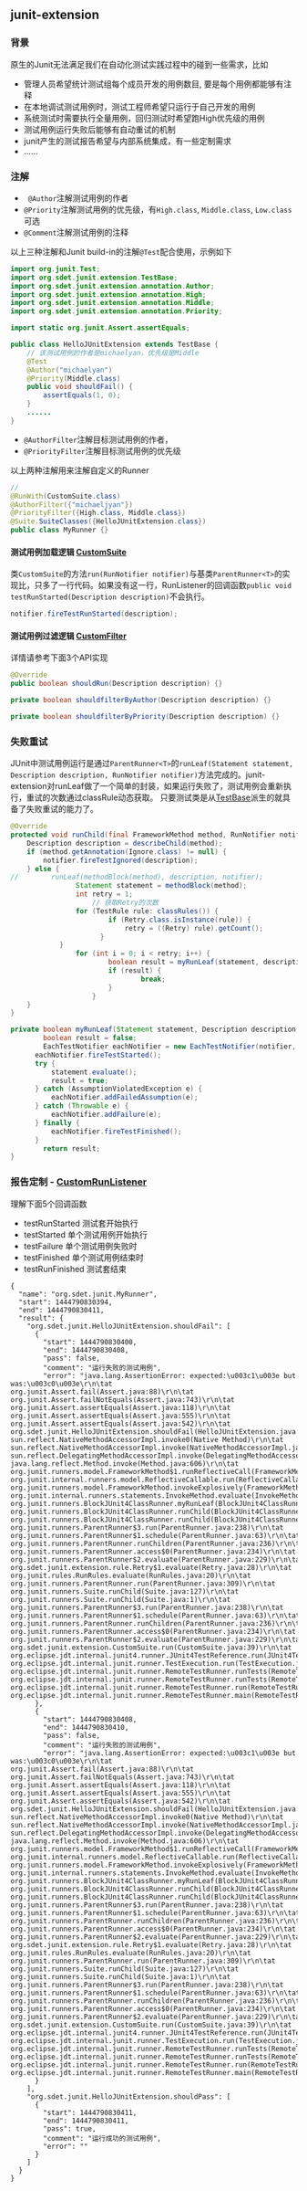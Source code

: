 ## junit-extension

### 背景

原生的Junit无法满足我们在自动化测试实践过程中的碰到一些需求，比如

- 管理人员希望统计测试组每个成员开发的用例数目, 要是每个用例都能够有注释
- 在本地调试测试用例时，测试工程师希望只运行于自己开发的用例
- 系统测试时需要执行全量用例，回归测试时希望跑High优先级的用例
- 测试用例运行失败后能够有自动重试的机制
- junit产生的测试报告希望与内部系统集成，有一些定制需求
- ......

### 注解

- ` @Author`注解测试用例的作者
- `@Priority`注解测试用例的优先级，有`High.class`, `Middle.class`, `Low.class`可选
- `@Comment`注解测试用例的注释

以上三种注解和Junit build-in的注解`@Test`配合使用，示例如下   

```java
import org.junit.Test;
import org.sdet.junit.extension.TestBase;
import org.sdet.junit.extension.annotation.Author;
import org.sdet.junit.extension.annotation.High;
import org.sdet.junit.extension.annotation.Middle;
import org.sdet.junit.extension.annotation.Priority;

import static org.junit.Assert.assertEquals;

public class HelloJUnitExtension extends TestBase {
    // 该测试用例的作者是michaelyan，优先级是Middle
    @Test
    @Author("michaelyan")
    @Priority(Middle.class)
    public void shouldFail() {
        assertEquals(1, 0);
    }
    ......
}
```

- `@AuthorFilter`注解目标测试用例的作者，
- `@PriorityFilter`注解目标测试用例的优先级

以上两种注解用来注解自定义的Runner

```java
//
@RunWith(CustomSuite.class)
@AuthorFilter({"michaeljyan"})
@PriorityFilter({High.class, Middle.class})
@Suite.SuiteClasses({HelloJUnitExtension.class})
public class MyRunner {}
```

#### 测试用例加载逻辑 [CustomSuite](https://github.com/yanjian824/junit-extension/blob/master/src/main/java/org/sdet/junit/extension/CustomSuite.java)

类`CustomSuite`的方法`run(RunNotifier notifier)`与基类`ParentRunner<T>`的实现比，只多了一行代码。如果没有这一行，RunListener的回调函数`public void testRunStarted(Description description)`不会执行。
```java
notifier.fireTestRunStarted(description);
```

#### 测试用例过滤逻辑 [CustomFilter](https://github.com/yanjian824/junit-extension/blob/master/src/main/java/org/sdet/junit/extension/CustomFilter.java)

详情请参考下面3个API实现
```java
@Override
public boolean shouldRun(Description description) {}

private boolean shouldfilterByAuthor(Description description) {}

private boolean shouldfilterByPriority(Description description) {}
```

### 失败重试

JUnit中测试用例运行是通过`ParentRunner<T>`的`runLeaf(Statement statement, Description description, RunNotifier notifier)`方法完成的。junit-extension对runLeaf做了一个简单的封装，如果运行失败了，测试用例会重新执行，重试的次数通过classRule动态获取。
只要测试类是从[TestBase](https://github.com/yanjian824/junit-extension/blob/master/src/main/java/org/sdet/junit/extension/TestBase.java)派生的就具备了失败重试的能力了。

```java
@Override
protected void runChild(final FrameworkMethod method, RunNotifier notifier) {
    Description description = describeChild(method);
    if (method.getAnnotation(Ignore.class) != null) {
        notifier.fireTestIgnored(description);
    } else {
//    	  runLeaf(methodBlock(method), description, notifier);
		    	Statement statement = methodBlock(method);
		    	int retry = 1;
					// 获取Retry的次数
		    	for (TestRule rule: classRules()) {
			    		if (Retry.class.isInstance(rule)) {
			    			retry = ((Retry) rule).getCount();
			    	  }
	        }
		    	for (int i = 0; i < retry; i++) {
			    		boolean result = myRunLeaf(statement, description, notifier);
			    		if (result) {
			    				break;
			    		}
					}
    }
}

private boolean myRunLeaf(Statement statement, Description description, RunNotifier notifier) {
		boolean result = false;
		EachTestNotifier eachNotifier = new EachTestNotifier(notifier, description);
	  eachNotifier.fireTestStarted();
	  try {
	      statement.evaluate();
	      result = true;
	  } catch (AssumptionViolatedException e) {
	      eachNotifier.addFailedAssumption(e);
	  } catch (Throwable e) {
	      eachNotifier.addFailure(e);
	  } finally {
	      eachNotifier.fireTestFinished();
	  }
		return result; 	
}
```

### 报告定制 - [CustomRunListener](https://github.com/yanjian824/junit-extension/blob/master/src/main/java/org/sdet/junit/extension/report/CustomRunListener.java)

理解下面5个回调函数
- testRunStarted 测试套开始执行
- testStarted 单个测试用例开始执行
- testFailure 单个测试用例失败时
- testFinished 单个测试用例结束时
- testRunFinished 测试套结束

```
{
  "name": "org.sdet.junit.MyRunner",
  "start": 1444790830394,
  "end": 1444790830411,
  "result": {
    "org.sdet.junit.HelloJUnitExtension.shouldFail": [
      {
        "start": 1444790830400,
        "end": 1444790830408,
        "pass": false,
        "comment": "运行失败的测试用例",
        "error": "java.lang.AssertionError: expected:\u003c1\u003e but was:\u003c0\u003e\r\n\tat org.junit.Assert.fail(Assert.java:88)\r\n\tat org.junit.Assert.failNotEquals(Assert.java:743)\r\n\tat org.junit.Assert.assertEquals(Assert.java:118)\r\n\tat org.junit.Assert.assertEquals(Assert.java:555)\r\n\tat org.junit.Assert.assertEquals(Assert.java:542)\r\n\tat org.sdet.junit.HelloJUnitExtension.shouldFail(HelloJUnitExtension.java:20)\r\n\tat sun.reflect.NativeMethodAccessorImpl.invoke0(Native Method)\r\n\tat sun.reflect.NativeMethodAccessorImpl.invoke(NativeMethodAccessorImpl.java:57)\r\n\tat sun.reflect.DelegatingMethodAccessorImpl.invoke(DelegatingMethodAccessorImpl.java:43)\r\n\tat java.lang.reflect.Method.invoke(Method.java:606)\r\n\tat org.junit.runners.model.FrameworkMethod$1.runReflectiveCall(FrameworkMethod.java:47)\r\n\tat org.junit.internal.runners.model.ReflectiveCallable.run(ReflectiveCallable.java:12)\r\n\tat org.junit.runners.model.FrameworkMethod.invokeExplosively(FrameworkMethod.java:49)\r\n\tat org.junit.internal.runners.statements.InvokeMethod.evaluate(InvokeMethod.java:17)\r\n\tat org.junit.runners.BlockJUnit4ClassRunner.myRunLeaf(BlockJUnit4ClassRunner.java:96)\r\n\tat org.junit.runners.BlockJUnit4ClassRunner.runChild(BlockJUnit4ClassRunner.java:82)\r\n\tat org.junit.runners.BlockJUnit4ClassRunner.runChild(BlockJUnit4ClassRunner.java:1)\r\n\tat org.junit.runners.ParentRunner$3.run(ParentRunner.java:238)\r\n\tat org.junit.runners.ParentRunner$1.schedule(ParentRunner.java:63)\r\n\tat org.junit.runners.ParentRunner.runChildren(ParentRunner.java:236)\r\n\tat org.junit.runners.ParentRunner.access$0(ParentRunner.java:234)\r\n\tat org.junit.runners.ParentRunner$2.evaluate(ParentRunner.java:229)\r\n\tat org.sdet.junit.extension.rule.Retry$1.evaluate(Retry.java:28)\r\n\tat org.junit.rules.RunRules.evaluate(RunRules.java:20)\r\n\tat org.junit.runners.ParentRunner.run(ParentRunner.java:309)\r\n\tat org.junit.runners.Suite.runChild(Suite.java:127)\r\n\tat org.junit.runners.Suite.runChild(Suite.java:1)\r\n\tat org.junit.runners.ParentRunner$3.run(ParentRunner.java:238)\r\n\tat org.junit.runners.ParentRunner$1.schedule(ParentRunner.java:63)\r\n\tat org.junit.runners.ParentRunner.runChildren(ParentRunner.java:236)\r\n\tat org.junit.runners.ParentRunner.access$0(ParentRunner.java:234)\r\n\tat org.junit.runners.ParentRunner$2.evaluate(ParentRunner.java:229)\r\n\tat org.sdet.junit.extension.CustomSuite.run(CustomSuite.java:39)\r\n\tat org.eclipse.jdt.internal.junit4.runner.JUnit4TestReference.run(JUnit4TestReference.java:50)\r\n\tat org.eclipse.jdt.internal.junit.runner.TestExecution.run(TestExecution.java:38)\r\n\tat org.eclipse.jdt.internal.junit.runner.RemoteTestRunner.runTests(RemoteTestRunner.java:459)\r\n\tat org.eclipse.jdt.internal.junit.runner.RemoteTestRunner.runTests(RemoteTestRunner.java:675)\r\n\tat org.eclipse.jdt.internal.junit.runner.RemoteTestRunner.run(RemoteTestRunner.java:382)\r\n\tat org.eclipse.jdt.internal.junit.runner.RemoteTestRunner.main(RemoteTestRunner.java:192)\r\n"
      },
      {
        "start": 1444790830408,
        "end": 1444790830410,
        "pass": false,
        "comment": "运行失败的测试用例",
        "error": "java.lang.AssertionError: expected:\u003c1\u003e but was:\u003c0\u003e\r\n\tat org.junit.Assert.fail(Assert.java:88)\r\n\tat org.junit.Assert.failNotEquals(Assert.java:743)\r\n\tat org.junit.Assert.assertEquals(Assert.java:118)\r\n\tat org.junit.Assert.assertEquals(Assert.java:555)\r\n\tat org.junit.Assert.assertEquals(Assert.java:542)\r\n\tat org.sdet.junit.HelloJUnitExtension.shouldFail(HelloJUnitExtension.java:20)\r\n\tat sun.reflect.NativeMethodAccessorImpl.invoke0(Native Method)\r\n\tat sun.reflect.NativeMethodAccessorImpl.invoke(NativeMethodAccessorImpl.java:57)\r\n\tat sun.reflect.DelegatingMethodAccessorImpl.invoke(DelegatingMethodAccessorImpl.java:43)\r\n\tat java.lang.reflect.Method.invoke(Method.java:606)\r\n\tat org.junit.runners.model.FrameworkMethod$1.runReflectiveCall(FrameworkMethod.java:47)\r\n\tat org.junit.internal.runners.model.ReflectiveCallable.run(ReflectiveCallable.java:12)\r\n\tat org.junit.runners.model.FrameworkMethod.invokeExplosively(FrameworkMethod.java:49)\r\n\tat org.junit.internal.runners.statements.InvokeMethod.evaluate(InvokeMethod.java:17)\r\n\tat org.junit.runners.BlockJUnit4ClassRunner.myRunLeaf(BlockJUnit4ClassRunner.java:96)\r\n\tat org.junit.runners.BlockJUnit4ClassRunner.runChild(BlockJUnit4ClassRunner.java:82)\r\n\tat org.junit.runners.BlockJUnit4ClassRunner.runChild(BlockJUnit4ClassRunner.java:1)\r\n\tat org.junit.runners.ParentRunner$3.run(ParentRunner.java:238)\r\n\tat org.junit.runners.ParentRunner$1.schedule(ParentRunner.java:63)\r\n\tat org.junit.runners.ParentRunner.runChildren(ParentRunner.java:236)\r\n\tat org.junit.runners.ParentRunner.access$0(ParentRunner.java:234)\r\n\tat org.junit.runners.ParentRunner$2.evaluate(ParentRunner.java:229)\r\n\tat org.sdet.junit.extension.rule.Retry$1.evaluate(Retry.java:28)\r\n\tat org.junit.rules.RunRules.evaluate(RunRules.java:20)\r\n\tat org.junit.runners.ParentRunner.run(ParentRunner.java:309)\r\n\tat org.junit.runners.Suite.runChild(Suite.java:127)\r\n\tat org.junit.runners.Suite.runChild(Suite.java:1)\r\n\tat org.junit.runners.ParentRunner$3.run(ParentRunner.java:238)\r\n\tat org.junit.runners.ParentRunner$1.schedule(ParentRunner.java:63)\r\n\tat org.junit.runners.ParentRunner.runChildren(ParentRunner.java:236)\r\n\tat org.junit.runners.ParentRunner.access$0(ParentRunner.java:234)\r\n\tat org.junit.runners.ParentRunner$2.evaluate(ParentRunner.java:229)\r\n\tat org.sdet.junit.extension.CustomSuite.run(CustomSuite.java:39)\r\n\tat org.eclipse.jdt.internal.junit4.runner.JUnit4TestReference.run(JUnit4TestReference.java:50)\r\n\tat org.eclipse.jdt.internal.junit.runner.TestExecution.run(TestExecution.java:38)\r\n\tat org.eclipse.jdt.internal.junit.runner.RemoteTestRunner.runTests(RemoteTestRunner.java:459)\r\n\tat org.eclipse.jdt.internal.junit.runner.RemoteTestRunner.runTests(RemoteTestRunner.java:675)\r\n\tat org.eclipse.jdt.internal.junit.runner.RemoteTestRunner.run(RemoteTestRunner.java:382)\r\n\tat org.eclipse.jdt.internal.junit.runner.RemoteTestRunner.main(RemoteTestRunner.java:192)\r\n"
      }
    ],
    "org.sdet.junit.HelloJUnitExtension.shouldPass": [
      {
        "start": 1444790830411,
        "end": 1444790830411,
        "pass": true,
        "comment": "运行成功的测试用例",
        "error": ""
      }
    ]
  }
}
```
